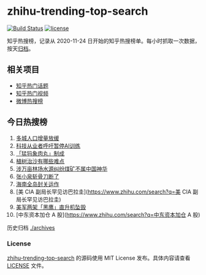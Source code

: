 # zhihu-trending-top-search

[![Build Status](https://github.com/justjavac/zhihu-trending-top-search/workflows/ci/badge.svg?branch=main)](https://github.com/justjavac/zhihu-trending-top-search/actions)
[![license](https://img.shields.io/github/license/justjavac/zhihu-trending-top-search)](https://github.com/justjavac/zhihu-trending-top-search/blob/main/LICENSE)

知乎热搜榜，记录从 2020-11-24
日开始的知乎热搜榜单。每小时抓取一次数据，按天[归档](./archives)。

## 相关项目

- [知乎热门话题](https://github.com/justjavac/zhihu-trending-hot-questions)
- [知乎热门视频](https://github.com/justjavac/zhihu-trending-hot-video)
- [微博热搜榜](https://github.com/justjavac/weibo-trending-hot-search)

## 今日热搜榜

<!-- BEGIN -->
<!-- 最后更新时间 Fri Mar 31 2023 03:02:08 GMT+0800 (China Standard Time) -->

1. [多城人口增量放缓](https://www.zhihu.com/search?q=多城人口增量放缓)
1. [科技从业者呼吁暂停AI训练](https://www.zhihu.com/search?q=科技从业者呼吁暂停AI训练)
1. [「猛犸象肉丸」制成](https://www.zhihu.com/search?q=「猛犸象肉丸」制成)
1. [植树治沙有哪些难点](https://www.zhihu.com/search?q=植树治沙有哪些难点)
1. [涉万亩林场水源纠纷煤矿不属中国神华](https://www.zhihu.com/search?q=涉万亩林场水源纠纷煤矿不属中国神华)
1. [张小泉斩骨刀断了](https://www.zhihu.com/search?q=张小泉斩骨刀断了)
1. [海南全岛封关运作](https://www.zhihu.com/search?q=海南全岛封关运作)
1. [美 CIA 副局长罕见访巴拉圭](https://www.zhihu.com/search?q=美 CIA
   副局长罕见访巴拉圭)
1. [美军两架「黑鹰」直升机坠毁](https://www.zhihu.com/search?q=美军两架「黑鹰」直升机坠毁)
1. [中东资本加仓 A 股](https://www.zhihu.com/search?q=中东资本加仓 A 股)

<!-- END -->

历史归档 [./archives](./archives)

### License

[zhihu-trending-top-search](https://github.com/justjavac/zhihu-trending-top-search)
的源码使用 MIT License 发布。具体内容请查看 [LICENSE](./LICENSE) 文件。
